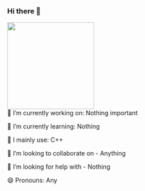 ### Hi there 👋
<a href="https://github.com/anuraghazra/convoychat">
  <img height=200 align="center" src="https://github-readme-stats.vercel.app/api/top-langs?username=smirkjuice&layout=compact&langs_count=8&card_width=320&theme=github_dark" />
</a>
  <br>
 🔭 I’m currently working on: Nothing important
 
 🌱 I’m currently learning: Nothing
 
 🧠 I mainly use: C++
 
 👯 I’m looking to collaborate on - Anything
 
 🤔 I’m looking for help with - Nothing
 
 😄 Pronouns: Any
